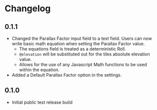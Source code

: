 # Changelog

## 0.1.1
- Changed the Parallax Factor input field to a text field. Users can now write basic math equation when setting the Parallax Factor value.
    - The equations field is treated as a deterministic Roll. 
    - `@elevation` will be substituted out for the tiles absolute elevation value.
    - Allows for the use of any Javascript Math functions to be used within the equation.
- Added a Default Parallax Factor option in the settings.

## 0.1.0
 - Initial public test release build